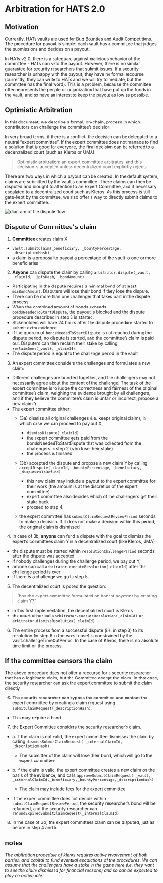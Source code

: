 # Arbitration for HATS 2.0

## Motivation

Currently, HATs vaults are used for Bug Bounties and Audit Competitions. The procedure for payout is simple: each vault has a committee that judges the submissions and decides on a payout. 

In HATs v2.0, there is a safeguard against malicious behavior of the committee - HATs can veto the payout. However, there is no similar guarantee for security researchers that submit issues. If a security researcher is unhappy with the payout, they have no formal recourse (currently, they can write to HATs and we will try to mediate, but the committee has the final word). This is a problem, because the committee often represents the people or organization that have put up the funds in the vault, and so have an interest to keep the payout as low as possible.

## Optimistic Arbitration

In this document, we describe a formal, on-chain, process in which contributors can challenge the committee’s decision

In very broad terms, if there is a conflict, the decision can be delegated to a neutral “expert committee”. If the expert committee does not manage to find a solution that is good for everyone, the final decision can be referred to a decentralized court (such as Kleros or UMA). 


> Optimistic arbitration: an expert committee arbitrates, and this decision is accepted unless decentralized court explicitly rejects

There are two ways in which a payout can be created. In the default system, claims are submitted by the vault's committee. These claims can then be disputed and brought to attention to an Expert Committee, and if necessary escalated to a decentralized court such as Kleros. As this process is still gate-kept by the committee, we also offer a way to directly submit claims to the expert committee. 



![diagram of the dispute flow ](https://github.com/hats-finance/hats-contracts/blob/d1a9aa6dfe0def958fef0d12a2cf70896db129b0/docs/img/arbitration-flow.png)

## Dispute of Committee's claim


1. **Committee** creates claim X
  - `vault.submitClaim(_beneficiary, _bountyPercentage, _descriptionHash)`
  - a claim is a proposal to payout a percentage of the vault to one or more beneficiaries

2. **Anyone** can dispute the claim by calling `arbitrator.dispute(_vault, _claimId, _ipfsHash, _bondAmount)`
  -  Participating in the dispute requires a minimal bond of at least `minBondAmount`. Disputers will lose their bond if they lose the dispute.
  - There can be more than one challenger that takes part in the dispute process
  - When the combined amount of bonds exceeds `bondsNeededToStartDispute`, the payout is blocked and the dispute procedure described in step 3 is started.
  - Stakeholders will have 24 hours after the dispute procedure started to submit extra evidence.
  - if the quorum of `bondsNeededToStartDispute` is not reached during the dispute period, no dispute is started, and the committee’s claim is paid out. Disputers can then reclaim their stake by calling `reclaimBond(_vault, _claimId)`
  - The dispute period is equal to the challenge period in the vault

3. An expert committee considers the challenges and formulates a new claim:
  -  Different challenges are bundled together, and the challengers may not necessarily agree about the content of the challenge. The task of the expert committee is to judge the correctness and fairness of the original committee’s claim, weighing the evidence brought by all challengers, and if they believe the committee’s claim is unfair or incorrect, propose a new claim Y.
  - The expert committee either:
    - (3a) dismiss all original challenges (i.e. keeps original claim), in which case we can proceed to pay out X, 
      - `dismissDispute(_claimId)`
      - the expert committee gets paid from the bondsNeededToStartDispute that was collected from the challengers in step 2 (who lose their stake)
      - the process is finished

    - (3b) accepted the dispute and propose a new claim Y  by calling `acceptDispute(_claimId, _bountyPercentage, _beneficiary, _disputersToRefund)`
      - this new claim may include a payout to the expert committee for their work (the amount is at the discretion of the expert committee)
      - expert committee also decides which of the challengers get their stake back
      - proceed to step 4.
    - the expert committee has `submitClaimRequestReviewPeriod` seconds to make a decision. If it does not make a decision within this period, the original claim is dismissed


4. In case of 3b, **anyone** can fund a dispute with the goal to dismiss the expert’s committees claim Y in a decentralized court (like Kleros, UMA)  
  - the dispute must be started within `resolutionChallengePeriod` seconds after the dispute was accepted
  - if nobody challenges during the challenge period, we pay out Y; 
  - anyone can call `arbitrator.executeResolution(_claimId)` after the challenge period is over
  -  if there _is_ a challenge we go to step 5. 


5. The decentralized court is posed the question:

>  "has the expert committee formulated an honest payment by creating claim Y?"
  - in this first implementation, the decentralized court is Kleros
  - the court either calls `arbitrator.executeResolution(_claimId)` or
`arbitrator.dismissResolution(_claimId)`

6. The entire process from a successful dispute (i.e. in step  3) to its resolution (in step 6 in the worst case) is constrained by the vault.challengeTimeOutPeriod. In the case of Kleros, there is no absolute time limit on the process. 




## If the committee censors the claim 


The above procedure does not offer a recourse for a security researcher that has a legitimate claim, but the Committee accept the claim. In that case, the security researcher can ask the expert committee to submit the claim directly

6. The security researcher can bypass the committee and contact the expert committee by creating a claim request using `submitClaimRequest(_descriptionHash)`. 
  - This may require a bond. 

7. the Expert Committee considers the security researcher’s claim. 

  - a. If the claim is not valid, the expert committee dismisses the claim by calling `dismissSubmitClaimRequest( _internalClaimId, _descriptionHash)`
      - The submitter of the claim will lose their bond, which will go to the expert committee

  - b. If the claim is valid, the expert committee creates a new claim on the basis of the evidence, and calls  `approveSubmitClaimRequest( _vault, _internalClaimId,_beneficiary,_bountyPercentage,_descriptionHash)`

      - The claim may include fees for the expert committee

  - If the expert committee does not decide within `submitClaimRequestReviewPeriod`, the security researcher’s bond will be refunded, and the security researcher can  `refundExpiredSubmitClaimRequest(_internalClaimId)`


8. In the case of 3b, the expert committees claim can be disputed, just as before in step 4 and 5. 


## notes

*The arbitration procedure of kleros requires active involvement of both parties, and capital to fund eventual escalations of the procedures. We can assume that the challengers have a stake in the game here (i.e. they want to see the claim dismissed for financial reasons) and so can be expected to play an active role.*
